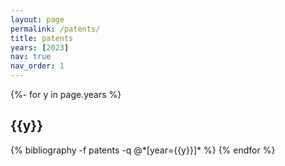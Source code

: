 ```yaml
---
layout: page
permalink: /patents/
title: patents
years: [2023]
nav: true
nav_order: 1
---
```

<!-- _pages/publications.md -->
<div class="publications">

{%- for y in page.years %}
  <h2 class="year">{{y}}</h2>
  {% bibliography -f patents -q @*[year={{y}}]* %}
{% endfor %}

</div>
